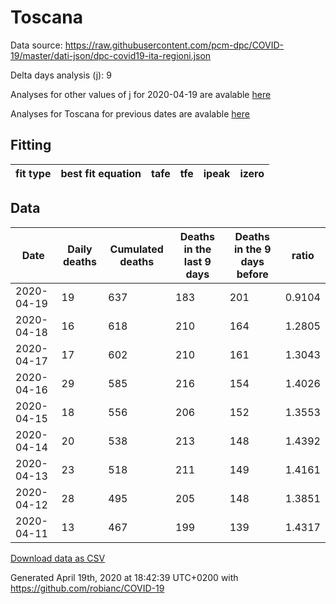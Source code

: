# Toscana

Data source: https://raw.githubusercontent.com/pcm-dpc/COVID-19/master/dati-json/dpc-covid19-ita-regioni.json

Delta days analysis (j): 9

Analyses for other values of j for 2020-04-19 are avalable [here](../2020-04-19/README.md)

Analyses for Toscana for previous dates are avalable [here](../README.md)

## Fitting 
|fit type|best fit equation|tafe|tfe|ipeak|izero|
|-------|-----|--------|------|---|---|

## Data
|Date|Daily deaths|Cumulated deaths|Deaths in the last 9 days|Deaths in the 9 days before|ratio|
|----|----------|-----------|-------|--------------------|-----|
|2020-04-19|19|637|183|201|0.9104|
|2020-04-18|16|618|210|164|1.2805|
|2020-04-17|17|602|210|161|1.3043|
|2020-04-16|29|585|216|154|1.4026|
|2020-04-15|18|556|206|152|1.3553|
|2020-04-14|20|538|213|148|1.4392|
|2020-04-13|23|518|211|149|1.4161|
|2020-04-12|28|495|205|148|1.3851|
|2020-04-11|13|467|199|139|1.4317|

[Download data as CSV](COVID-19_toscana_j9_2020-04-19.csv)

Generated April 19th, 2020 at 18:42:39 UTC+0200 with https://github.com/robianc/COVID-19
